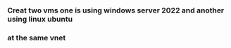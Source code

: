 
### Creat two vms one is using windows server 2022 and another using linux ubuntu
### at the same vnet



